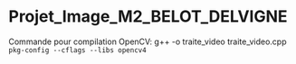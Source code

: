 # Projet_Image_M2_BELOT_DELVIGNE

Commande pour compilation OpenCV: g++ -o traite_video traite_video.cpp `pkg-config --cflags --libs opencv4`
